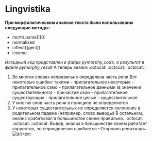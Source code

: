 # Lingvistika
**При морфологическом анализе текста были использованы следующие методы:**
+ morth.parse()[0]
+ normalized
+ inflect({gent})
+ lexeme

*Исходный код представлен в файде pymorphy_code, а результат в файле pymorphy_result*
А теперь анализ :octocat: :octocat: :octocat: :
1) Во многих словах неправильно определена часть речи
Вот некоторые ошибки:
такими - прилагательное
некоторые - прилагательное
само - прилагательное
данными (в значении существительного) - причастие
свой - прилагательное
существующих - прилагательное
целые - существительное
2) У многих слов часть речи в принципе не определяется
3) У некоторых существительных не определяется склонение в родительном падеже (например, слово выводы)
В остальном, анализ срабатывал в большинстве своем правильно.
:octocat: :octocat: :octocat: 
Вывод: анализ в большинстве своем работает корректно, но периодически ошибается
~Огорчило ревиззоро~
![alt text](https://sg.fiverrcdn.com/photos/6611313/original/python-logo-master-flat.png?1429210220 "Kartinka")


